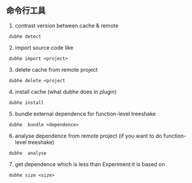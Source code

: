 ## 命令行工具

1.  contrast version between cache & remote
```shell 
 dubhe detect 
```

2.  import source code like
```shell 
 dubhe import <project>
```

3.  delete cache from remote project

```shell 
 dubhe delete <project 
```
4. install cache (what dubhe does in plugin)

```shell 
 dubhe install
```

5.   bundle external dependence for function-level treeshake
```shell 
 dubhe  bundle <dependence>
```
6.  analyse dependence from remote project (if you want to do function-level treeshake)

```shell 
 dubhe  analyse 
```

7.  get dependence which is less than 
 Experiment:it is based on 

```shell 
 dubhe size <size>
```
